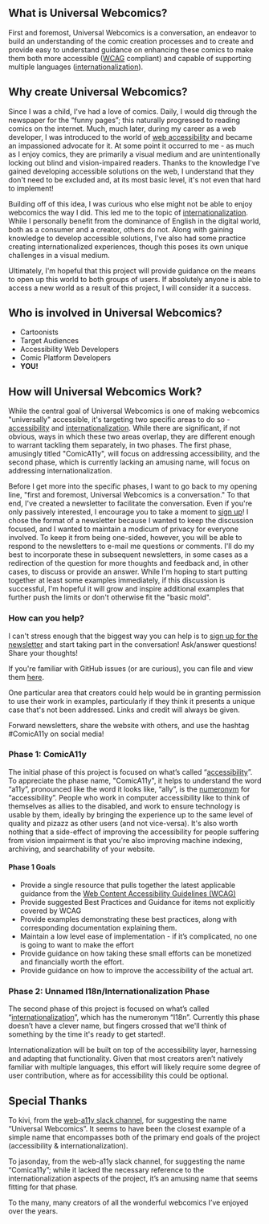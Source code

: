 <!-- blank line -->
<div hidden>
  
# Universal Webcomics

</div>

<article markdown="1" aria-labelledby="what-is-universal-webcomics">

## What is Universal Webcomics?
First and foremost, Universal Webcomics is a conversation, an endeavor to build an understanding of the comic creation processes and to create and provide easy to understand guidance on enhancing these comics to make them both more accessible ([WCAG](<a href="https://www.w3.org/WAI/standards-guidelines/wcag/">) compliant) and capable of supporting multiple languages ([internationalization](https://en.wikipedia.org/wiki/Internationalization_and_localization)).

</article>

<article markdown="1" aria-labelledby="why-create-universal-webcomics">

## Why create Universal Webcomics?
Since I was a child, I've had a love of comics. Daily, I would dig through the newspaper for the “funny pages”; this naturally progressed to reading comics on the internet. Much, much later, during my career as a web developer, I was introduced to the world of [web accessibility](https://en.wikipedia.org/wiki/Computer_accessibility) and became an impassioned advocate for it. At some point it occurred to me - as much as I enjoy comics, they are primarily a visual medium and are unintentionally locking out blind and vision-impaired readers. Thanks to the knowledge I've gained developing accessible solutions on the web, I understand that they don't need to be excluded and, at its most basic level, it's not even that hard to implement!

Building off of this idea, I was curious who else might not be able to enjoy webcomics the way I did. This led me to the topic of [internationalization](https://en.wikipedia.org/wiki/Internationalization_and_localization). While I personally benefit from the dominance of English in the digital world, both as a consumer and a creator, others do not. Along with gaining knowledge to develop accessible solutions, I've also had some practice creating internationalized experiences, though this poses its own unique challenges in a visual medium.

Ultimately, I'm hopeful that this project will provide guidance on the means to open up this world to both groups of users. If absolutely anyone is able to access a new world as a result of this project, I will consider it a success.

</article>

## Who is involved in Universal Webcomics?
<ul aria-labelledby="who-is-involved-in-universal-webcomics">
  <li>Cartoonists</li>
  <li>Target Audiences</li>
  <li>Accessibility Web Developers</li>
  <li>Comic Platform Developers</li>
  <li><strong>YOU!</strong></li>
</ul>

<article markdown="1" aria-labelledby="how-will-universal-webcomics-work">

## How will Universal Webcomics Work?
While the central goal of Universal Webcomics is one of making webcomics "universally" accessible, it's targeting two specific areas to do so - [accessibility](https://en.wikipedia.org/wiki/Computer_accessibility) and [internationalization](https://en.wikipedia.org/wiki/Internationalization_and_localization). While there are significant, if not obvious, ways in which these two areas overlap, they are different enough to warrant tackling them separately, in two phases. The first phase, amusingly titled "ComicA11y", will focus on addressing accessibility, and the second phase, which is currently lacking an amusing name, will focus on addressing internationalization.

Before I get more into the specific phases, I want to go back to my opening line, "first and foremost, Universal Webcomics is a conversation." To that end, I've created a newsletter to facilitate the conversation. Even if you're only passively interested, I encourage you to take a moment to <a href="https://transientmonkey.us19.list-manage.com/subscribe/post?u=6127f83d0882bf25e5ea9bbb9&id=12fba3a234" uk-toggle="target: #newsletter">sign up</a>! I chose the format of a newsletter because I wanted to keep the discussion focused, and I wanted to maintain a modicum of privacy for everyone involved. To keep it from being one-sided, however, you will be able to respond to the newsletters to e-mail me questions or comments. I'll do my best to incorporate these in subsequent newsletters, in some cases as a redirection of the question for more thoughts and feedback and, in other cases, to discuss or provide an answer. While I'm hoping to start putting together at least some examples immediately, if this discussion is successful, I'm hopeful it will grow and inspire additional examples that further push the limits or don't otherwise fit the "basic mold".

<article markdown="1" aria-labelledby="how-can-you-help">

### How can you help?
I can't stress enough that the biggest way you can help is to <a href="https://transientmonkey.us19.list-manage.com/subscribe/post?u=6127f83d0882bf25e5ea9bbb9&id=12fba3a234" uk-toggle="target: #newsletter">sign up for the newsletter</a> and start taking part in the conversation! Ask/answer questions! Share your thoughts!

If you're familiar with GitHub issues (or are curious), you can file and view them [here](https://github.com/malcalevak/universal-webcomics/issues).

One particular area that creators could help would be in granting permission to use their work in examples, particularly if they think it presents a unique case that's not been addressed. Links and credit will <span class="uk-text-uppercase">always</span> be given.

Forward newsletters, share the website with others, and use the hashtag #ComicA11y on social media!

</article>

<article markdown="1" aria-labelledby="phase-1-comica11y">

### Phase 1: ComicA11y
The initial phase of this project is focused on what’s called “[accessibility](https://en.wikipedia.org/wiki/Computer_accessibility)”. To appreciate the phase name, "ComicA11y", it helps to understand the word “a11y”, pronounced like the word it looks like, “ally”, is the [numeronym](https://en.wikipedia.org/wiki/Numeronym) for “accessibility”. People who work in computer accessibility like to think of themselves as allies to the disabled, and work to ensure technology is usable by them, ideally by bringing the experience up to the same level of quality and pizazz as other users (and not vice-versa). It's also worth nothing that a side-effect of improving the accessibility for people suffering from vision impairment is that you're also improving machine indexing, archiving, and searchability of your website.

#### Phase 1 Goals
<ul aria-labelledby="phase-1-goals">
  <li>Provide a single resource that pulls together the latest applicable guidance from the <a href="https://www.w3.org/WAI/standards-guidelines/wcag/">Web Content Accessibility Guidelines (WCAG)</a>
  </li>
  <li>Provide suggested Best Practices and Guidance for items not explicitly covered by WCAG</li>
  <li>Provide examples demonstrating these best practices, along with corresponding documentation explaining them.</li>
  <li>Maintain a low level ease of implementation - if it’s complicated, no one is going to want to make the effort</li>
  <li>Provide guidance on how taking these small efforts can be monetized and financially worth the effort.</li>
  <li>Provide guidance on how to improve the accessibility of the actual art.</li>
</ul>

</article>

<article markdown="1" aria-labelledby="phase-2-unnamed-i18ninternationalization-phase">

### Phase 2: Unnamed I18n/Internationalization Phase
The second phase of this project is focused on what’s called “[internationalization](https://en.wikipedia.org/wiki/Internationalization_and_localization)”, which has the numeronym “I18n”. Currently this phase doesn’t have a clever name, but fingers crossed that we'll think of something by the time it's ready to get started!.

Internationalization will be built on top of the accessibility layer, harnessing and adapting that functionality. Given that most creators aren’t natively familiar with multiple languages, this effort will likely require some degree of user contribution, where as for accessibility this could be optional.

</article>

</article>

<article markdown="1" aria-labelledby="special-thanks">

## Special Thanks
To kivi, from the [web-a11y slack channel](https://web-a11y.herokuapp.com/), for suggesting the name “Universal Webcomics”. It seems to have been the closest example of a simple name that encompasses both of the primary end goals of the project (accessibility & internationalization). 

To jasonday, from the web-a11y slack channel, for suggesting the name “Comica11y”; while it lacked the necessary reference to the internationalization aspects of the project, it’s an amusing name that seems fitting for that phase.

To the many, many creators of all the wonderful webcomics I’ve enjoyed over the years.

</article>

